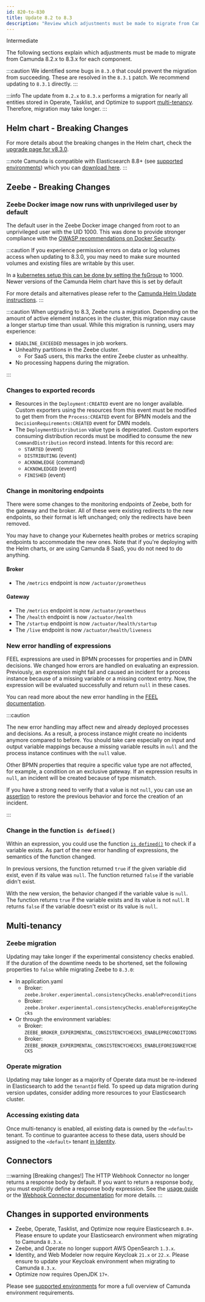 ```yaml
---
id: 820-to-830
title: Update 8.2 to 8.3
description: "Review which adjustments must be made to migrate from Camunda 8.2.x to Camunda 8.3.0."
---
```


<span class="badge badge--primary">Intermediate</span>

The following sections explain which adjustments must be made to migrate from Camunda 8.2.x to 8.3.x for each component.

:::caution
We identified some bugs in `8.3.0` that could prevent the migration from succeeding. These are resolved in the `8.3.1` patch. We recommend updating to `8.3.1` directly.
:::

:::info
The update from `8.2.x` to `8.3.x` performs a migration for nearly all entities stored in Operate, Tasklist, and Optimize to support [multi-tenancy](/self-managed/concepts/multi-tenancy.md). Therefore, migration may take longer.
:::

## Helm chart - Breaking Changes

For more details about the breaking changes in the Helm chart, check the [upgrade page for v8.3.0](/self-managed/installation/guides/helm-kubernetes/upgrade.md#v830-minor).

:::note
Camunda is compatible with Elasticsearch 8.8+ (see [supported environments](/docs/reference/supported-environments.md)) which you can [download here](https://www.elastic.co/downloads/past-releases/elasticsearch-8-8-0).
:::

## Zeebe - Breaking Changes

### Zeebe Docker image now runs with unprivileged user by default

The default user in the Zeebe Docker image changed from root to an unprivileged user with the UID 1000. This was done to provide stronger compliance with the [OWASP recommendations on Docker Security](https://cheatsheetseries.owasp.org/cheatsheets/Docker_Security_Cheat_Sheet.html#rule-2-set-a-user).

:::caution
If you experience permission errors on data or log volumes access when updating to 8.3.0, you may need to make sure mounted volumes and existing files are writable by this user.

In a [kubernetes setup this can be done by setting the fsGroup](https://kubernetes.io/docs/tasks/configure-pod-container/security-context/#configure-volume-permission-and-ownership-change-policy-for-pods) to 1000. Newer versions of the Camunda Helm chart have this is set by default

For more details and alternatives please refer to the [Camunda Helm Update instructions](/self-managed/installation/guides/helm-kubernetes/upgrade.md#v83).
:::

:::caution
When upgrading to 8.3, Zeebe runs a migration. Depending on the amount of active element instances in the cluster, this
migration may cause a longer startup time than usual. While this migration is running, users may experience:

- `DEADLINE_EXCEEDED` messages in job workers.
- Unhealthy partitions in the Zeebe cluster.
  - For SaaS users, this marks the entire Zeebe cluster as unhealthy.
- No processing happens during the migration.

:::

### Changes to exported records

- Resources in the `Deployment:CREATED` event are no longer available. Custom exporters using the resources from this event must be modified to get them from the `Process:CREATED` event for BPMN models and the `DecisionRequirements:CREATED` event for DMN models.
- The `DeploymentDistribution` value type is deprecated. Custom exporters consuming distribution records must be modified to consume the new `CommandDistribution` record instead. Intents for this record are:
  - `STARTED` (event)
  - `DISTRIBUTING` (event)
  - `ACKNOWLEDGE` (command)
  - `ACKNOWLEDGED` (event)
  - `FINISHED` (event)

### Change in monitoring endpoints

There were some changes to the monitoring endpoints of Zeebe, both for the gateway and the broker. All of these were existing redirects to the new endpoints, so their format is left unchanged; only the redirects have been removed.

You may have to change your Kubernetes health probes or metrics scraping endpoints to accommodate the new ones. Note that if you're deploying with the Helm charts, or are using Camunda 8 SaaS, you do not need to do anything.

#### Broker

- The `/metrics` endpoint is now `/actuator/prometheus`

#### Gateway

- The `/metrics` endpoint is now `/actuator/prometheus`
- The `/health` endpoint is now `/actuator/health`
- The `/startup` endpoint is now `/actuator/health/startup`
- The `/live` endpoint is now `/actuator/health/liveness`

### New error handling of expressions

FEEL expressions are used in BPMN processes for properties and in DMN decisions. We changed how errors are handled on
evaluating an expression. Previously, an expression might fail and caused an incident for a process instance because of
a missing variable or a missing context entry. Now, the expression will be evaluated successfully and return `null` in
these cases.

You can read more about the new error handling in
the [FEEL documentation](/docs/components/modeler/feel/language-guide/feel-error-handling.md).

:::caution

The new error handling may affect new and already deployed processes and decisions. As a result, a process instance
might create no incidents anymore compared to before. You should take care especially on input and output variable
mappings because a missing variable results in `null` and the process instance continues with the `null` value.

Other BPMN properties that require a specific value type are not affected, for example, a condition on an exclusive
gateway. If an expression results in `null`, an incident will be created because of type mismatch.

If you have a strong need to verify that a value is not `null`, you can use an
[assertion](/docs/components/modeler/feel/language-guide/feel-error-handling.md#assertions) to restore the previous
behavior and force the creation of an incident.

:::

### Change in the function `is defined()`

Within an expression, you could use the
function [`is defined()`](/docs/components/modeler/feel/builtin-functions/feel-built-in-functions-boolean.md#is-definedvalue)
to check if a variable exists. As part of the new error handling of expressions, the semantics of the function changed.

In previous versions, the function returned `true` if the given variable did exist, even if its value was `null`. The
function returned `false` if the variable didn't exist.

With the new version, the behavior changed if the variable value is `null`. The function returns `true` if the variable
exists and its value is not `null`. It returns `false` if the variable doesn't exist or its value is `null`.

## Multi-tenancy

### Zeebe migration

Updating may take longer if the experimental consistency checks enabled. If the duration of the downtime needs to
be shortened, set the following properties to `false` while migrating Zeebe to `8.3.0`:

- In application.yaml
  - Broker: `zeebe.broker.experimental.consistencyChecks.enablePreconditions`
  - Broker: `zeebe.broker.experimental.consistencyChecks.enableForeignKeyChecks`
- Or through the environment variables:
  - Broker: `ZEEBE_BROKER_EXPERIMENTAL_CONSISTENCYCHECKS_ENABLEPRECONDITIONS`
  - Broker: `ZEEBE_BROKER_EXPERIMENTAL_CONSISTENCYCHECKS_ENABLEFOREIGNKEYCHECKS`

### Operate migration

Updating may take longer as a majority of Operate data must be re-indexed in Elasticsearch to add the `tenantId` field. To speed up data migration during version updates,
consider adding more resources to your Elasticsearch cluster.

### Accessing existing data

Once multi-tenancy is enabled, all existing data is owned by the `<default>` tenant. To continue to guarantee access to
these data, users should be assigned to the `<default>` tenant [in Identity](../../../../self-managed/identity/user-guide/tenants/managing-tenants/#assigning-members).

## Connectors

:::warning [Breaking changes!]
The HTTP Webhook Connector no longer returns a response body by default. If you want to return a response body, you must explicitly define a response body expression.
See the [usage guide](../../../../components/connectors/use-connectors/inbound) or the [Webhook Connector documentation](../../../../components/connectors/protocol/http-webhook) for more details.
:::

## Changes in supported environments

- Zeebe, Operate, Tasklist, and Optimize now require Elasticsearch `8.8+`. Please ensure to update your Elasticsearch environment when migrating to Camunda `8.3.x`.
- Zeebe, and Operate no longer support AWS OpenSearch `1.3.x`.
- Identity, and Web Modeler now require Keycloak `21.x` or `22.x`. Please ensure to update your Keycloak environment when migrating to Camunda `8.3.x`.
- Optimize now requires OpenJDK `17+`.

Please see [supported environments](../../../reference/supported-environments.md) for more a full overview of Camunda environment requirements.
